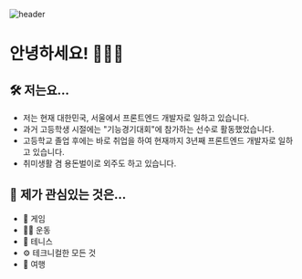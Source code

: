 <!--
**kangjae4real/kangjae4real** is a ✨ _special_ ✨ repository because its `README.md` (this file) appears on your GitHub profile.

Here are some ideas to get you started:

- 🔭 I’m currently working on ...
- 🌱 I’m currently learning ...
- 👯 I’m looking to collaborate on ...
- 🤔 I’m looking for help with ...
- 💬 Ask me about ...
- 📫 How to reach me: ...
- 😄 Pronouns: ...
- ⚡ Fun fact: ...
-->

![header](https://capsule-render.vercel.app/api?type=transparent&fontColor=703ee5&text=프론트엔드%20개발자&height=150&fontSize=60&desc=최강재&descAlignY=80&descAlign=72)

# 안녕하세요! 🙋🏻‍♂️
## 🛠️ 저는요...
- 저는 현재 대한민국, 서울에서 프론트엔드 개발자로 일하고 있습니다.
- 과거 고등학생 시절에는 "기능경기대회"에 참가하는 선수로 활동했었습니다.
- 고등학교 졸업 후에는 바로 취업을 하여 현재까지 3년째 프론트엔드 개발자로 일하고 있습니다.
- 취미생활 겸 용돈벌이로 외주도 하고 있습니다.

## 🔭 제가 관심있는 것은...
- 🎲 게임
- 🏋️‍♂️ 운동
- 🎾 테니스
- ⚙️ 테크니컬한 모든 것
- 🛫 여행

